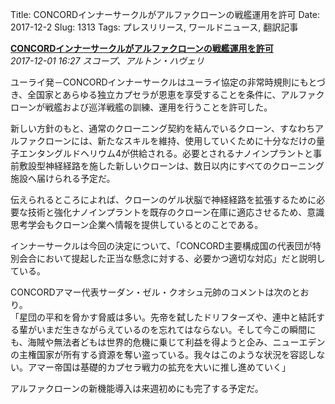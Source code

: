 Title: CONCORDインナーサークルがアルファクローンの戦艦運用を許可
Date: 2017-12-2
Slug: 1313
Tags: プレスリリース, ワールドニュース, 翻訳記事

<p class="lead"><strong><a href="https://community.eveonline.com/news/news-channels/world-news/concord-inner-circle-authorizes-extension-of-clone-state-alpha-to-include-battleship-capability/">CONCORDインナーサークルがアルファクローンの戦艦運用を許可</a></strong><br/>
<em>2017-12-01 16:27 スコープ、アルトン・ハヴェリ</em></p>
<p>ユーライ発－CONCORDインナーサークルはユーライ協定の非常時規則にもとづき、全国家とあらゆる独立カプセラが恩恵を享受することを条件に、アルファクローンが戦艦および巡洋戦艦の訓練、運用を行うことを許可した。</p>
<p>新しい方針のもと、通常のクローニング契約を結んでいるクローン、すなわちアルファクローンには、新たなスキルを維持、使用していくために十分なだけの量子エンタングルドヘリウム4が供給される。必要とされるナノインプラントと事前敷設型神経経路を施した新しいクローンは、数日以内にすべてのクローニング施設へ届けられる予定だ。</p>
<p>伝えられるところによれば、クローンのゲル状脳で神経経路を拡張するために必要な技術と強化ナノインプラントを既存のクローン在庫に適応させるため、意識思考学会もクローン企業へ情報を提供しているとのことである。</p>
<p>インナーサークルは今回の決定について、「CONCORD主要構成国の代表団が特別会合において提起した正当な懸念に対する、必要かつ適切な対応」だと説明している。</p>
<p>CONCORDアマー代表サーダン・ゼル・クオシュ元帥のコメントは次のとおり。<br/>
「星団の平和を脅かす脅威は多い。先帝を弑したドリフターズや、連中と結託する輩がいまだ生きながらえているのを忘れてはならない。そして今この瞬間にも、海賊や無法者どもは世界的危機に乗じて利益を得ようと企み、ニューエデンの主権国家が所有する資源を奪い盗っている。我々はこのような状況を容認しない。アマー帝国は基礎的カプセラ戦力の拡充を大いに推し進めていく」</p>
<p>アルファクローンの新機能導入は来週初めにも完了する予定だ。</p>

